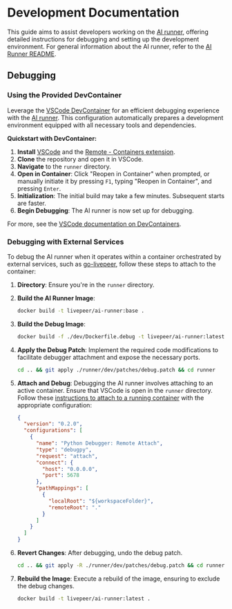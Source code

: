 # Development Documentation

This guide aims to assist developers working on the [AI runner](https://github.com/livepeer/ai-worker/tree/main/runner), offering detailed instructions for debugging and setting up the development environment. For general information about the AI runner, refer to the [AI Runner README](../README.md).

## Debugging

### Using the Provided DevContainer

Leverage the [VSCode DevContainer](https://code.visualstudio.com/docs/remote/containers) for an efficient debugging experience with the [AI runner](https://github.com/livepeer/ai-worker/tree/main/runner). This configuration automatically prepares a development environment equipped with all necessary tools and dependencies.

**Quickstart with DevContainer:**

1. **Install** [VSCode](https://code.visualstudio.com/download) and the [Remote - Containers extension](https://marketplace.visualstudio.com/items?itemName=ms-vscode-remote.remote-containers).
2. **Clone** the repository and open it in VSCode.
3. **Navigate** to the `runner` directory.
4. **Open in Container**: Click "Reopen in Container" when prompted, or manually initiate it by pressing `F1`, typing "Reopen in Container", and pressing `Enter`.
5. **Initialization**: The initial build may take a few minutes. Subsequent starts are faster.
6. **Begin Debugging**: The AI runner is now set up for debugging.

For more, see the [VSCode documentation on DevContainers](https://code.visualstudio.com/docs/devcontainers/containers).

### Debugging with External Services

To debug the AI runner when it operates within a container orchestrated by external services, such as [go-livepeer](https://github.com/livepeer/go-livepeer/tree/ai-video), follow these steps to attach to the container:

1. **Directory**: Ensure you're in the `runner` directory.
2. **Build the AI Runner Image**:

   ```bash
   docker build -t livepeer/ai-runner:base .
   ```

3. **Build the Debug Image**:

   ```bash
   docker build -f ./dev/Dockerfile.debug -t livepeer/ai-runner:latest .
   ```

4. **Apply the Debug Patch**: Implement the required code modifications to facilitate debugger attachment and expose the necessary ports.

   ```bash
   cd .. && git apply ./runner/dev/patches/debug.patch && cd runner
   ```

5. **Attach and Debug**: Debugging the AI runner involves attaching to an active container. Ensure that VSCode is open in the `runner` directory. Follow these [instructions to attach to a running container](https://code.visualstudio.com/docs/python/debugging#_command-line-debugging) with the appropriate configuration:

   ```json
   {
     "version": "0.2.0",
     "configurations": [
       {
         "name": "Python Debugger: Remote Attach",
         "type": "debugpy",
         "request": "attach",
         "connect": {
           "host": "0.0.0.0",
           "port": 5678
         },
         "pathMappings": [
           {
             "localRoot": "${workspaceFolder}",
             "remoteRoot": "."
           }
         ]
       }
     ]
   }
   ```

6. **Revert Changes**: After debugging, undo the debug patch.

   ```bash
   cd .. && git apply -R ./runner/dev/patches/debug.patch && cd runner
   ```

7. **Rebuild the Image**: Execute a rebuild of the image, ensuring to exclude the debug changes.

   ```bash
   docker build -t livepeer/ai-runner:latest .
   ```
